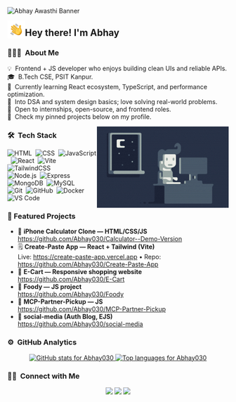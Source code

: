 ![Abhay Awasthi Banner](https://capsule-render.vercel.app/api?text=%20I'm%20Abhay%20Awasthi%20👋&animation=fadeIn&type=waving&color=gradient&height=180&fontAlignY=40)

<img alt="Hand Wave" src="https://raw.githubusercontent.com/AVS1508/AVS1508/master/assets/Hand%20Wave.gif" width='40' align="left"/><h2>Hey there! I'm Abhay</h2>

### 👨🏻‍💻 &nbsp;About Me

💡 &nbsp;Frontend + JS developer who enjoys building clean UIs and reliable APIs.\
🎓 &nbsp;B.Tech CSE, PSIT Kanpur.\
🌱 &nbsp;Currently learning React ecosystem, TypeScript, and performance optimization.\
🧩 &nbsp;Into DSA and system design basics; love solving real-world problems.\
💬 &nbsp;Open to internships, open-source, and frontend roles.\
📌 &nbsp;Check my pinned projects below on my profile.

<img alt="Night Coding" src="https://raw.githubusercontent.com/AVS1508/AVS1508/master/assets/Night-Coding.gif" align="right"/>

### 🛠 &nbsp;Tech Stack

![HTML](https://img.shields.io/badge/-HTML-05122A?style=flat&logo=HTML5)&nbsp;
![CSS](https://img.shields.io/badge/-CSS-05122A?style=flat&logo=CSS3&logoColor=1572B6)&nbsp;
![JavaScript](https://img.shields.io/badge/-JavaScript-05122A?style=flat&logo=javascript)&nbsp;
![React](https://img.shields.io/badge/-React-05122A?style=flat&logo=react)&nbsp;
![Vite](https://img.shields.io/badge/-Vite-05122A?style=flat&logo=vite)&nbsp;
![TailwindCSS](https://img.shields.io/badge/-Tailwind_CSS-05122A?style=flat&logo=tailwindcss)&nbsp;\
![Node.js](https://img.shields.io/badge/-Node.js-05122A?style=flat&logo=node.js)&nbsp;
![Express](https://img.shields.io/badge/-Express-05122A?style=flat&logo=express)&nbsp;
![MongoDB](https://img.shields.io/badge/-MongoDB-05122A?style=flat&logo=mongodb)&nbsp;
![MySQL](https://img.shields.io/badge/-MySQL-05122A?style=flat&logo=mysql)&nbsp;\
![Git](https://img.shields.io/badge/-Git-05122A?style=flat&logo=git)&nbsp;
![GitHub](https://img.shields.io/badge/-GitHub-05122A?style=flat&logo=github)&nbsp;
![Docker](https://img.shields.io/badge/-Docker-05122A?style=flat&logo=docker)&nbsp;
![VS Code](https://img.shields.io/badge/-VS%20Code-05122A?style=flat&logo=visual-studio-code)

### 🚀 Featured Projects

- 🧮 **iPhone Calculator Clone — HTML/CSS/JS**  
  https://github.com/Abhay030/Calculator--Demo-Version
- 🗒️ **Create-Paste App — React + Tailwind (Vite)**  
  Live: https://create-paste-app.vercel.app • Repo: https://github.com/Abhay030/Create-Paste-App
- 🛒 **E-Cart — Responsive shopping website**  
  https://github.com/Abhay030/E-Cart
- 🍔 **Foody — JS project**  
  https://github.com/Abhay030/Foody
- 🚚 **MCP-Partner-Pickup — JS**  
  https://github.com/Abhay030/MCP-Partner-Pickup
- 📝 **social-media (Auth Blog, EJS)**  
  https://github.com/Abhay030/social-media

### ⚙️ &nbsp;GitHub Analytics

<p align="center">
<a href="https://github.com/Abhay030">
  <img height="180em" src="https://github-readme-stats-eight-theta.vercel.app/api?username=Abhay030&show_icons=true&theme=algolia&include_all_commits=true&count_private=true" alt="GitHub stats for Abhay030"/>
  <img height="180em" src="https://github-readme-stats-eight-theta.vercel.app/api/top-langs/?username=Abhay030&layout=compact&langs_count=8&theme=algolia" alt="Top languages for Abhay030"/>
</a>
</p>

### 🤝🏻 &nbsp;Connect with Me

<p align="center">
<a href="https://www.linkedin.com/in/abhay-awasthi-abhiii/"><img src="https://img.shields.io/badge/-Abhay%20Awasthi-0077B5?style=flat&logo=Linkedin&logoColor=white"/></a>
<a href="https://github.com/Abhay030"><img src="https://img.shields.io/badge/-@Abhay030-181717?style=flat&logo=github&logoColor=white"/></a>
<a href="mailto:abhay.awasthi1357@gmail.com"><img src="https://img.shields.io/badge/-abhay.awasthi1357@gmail.com-D14836?style=flat&logo=Gmail&logoColor=white"/></a>
</p>
